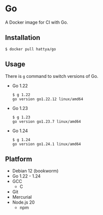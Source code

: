 # Go

A Docker image for CI with Go.


## Installation

```console
$ docker pull hattya/go
```


## Usage

There is `g` command to switch versions of Go.

- Go 1.22
  ```console
  $ g 1.22
  go version go1.22.12 linux/amd64
  ```

- Go 1.23
  ```console
  $ g 1.23
  go version go1.23.7 linux/amd64
  ```

- Go 1.24
  ```console
  $ g 1.24
  go version go1.24.1 linux/amd64
  ```


## Platform

- Debian 12 (bookworm)
- Go 1.22 - 1.24
- GCC
  - C
- Git
- Mercurial
- Node.js 20
  - npm
